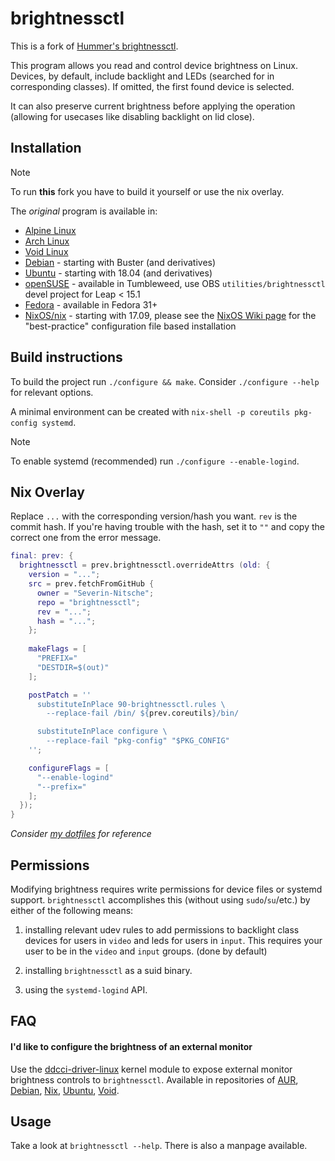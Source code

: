 # brightnessctl

This is a fork of [Hummer's brightnessctl](https://github.com/Hummer12007/brightnessctl).

This program allows you read and control device brightness on Linux. Devices, by default, include backlight and LEDs (searched for in corresponding classes). If omitted, the first found device is selected.

It can also preserve current brightness before applying the operation (allowing for usecases like disabling backlight on lid close).

## Installation

> [!NOTE]
> To run **this** fork you have to build it yourself or use the nix overlay.

The *original* program is available in:
* [Alpine Linux](https://pkgs.alpinelinux.org/packages?name=brightnessctl&branch=edge)
* [Arch Linux](https://www.archlinux.org/packages/extra/x86_64/brightnessctl/)
* [Void Linux](https://github.com/void-linux/void-packages/blob/master/srcpkgs/brightnessctl/template)
* [Debian](https://packages.debian.org/testing/source/brightnessctl) - starting with Buster (and derivatives)
* [Ubuntu](https://packages.ubuntu.com/search?suite=all&searchon=names&keywords=brightnessctl) - starting with 18.04 (and derivatives)
* [openSUSE](https://build.opensuse.org/package/show/utilities/brightnessctl) - available in Tumbleweed, use OBS `utilities/brightnessctl` devel project for Leap < 15.1
* [Fedora](https://src.fedoraproject.org/rpms/brightnessctl) - available in Fedora 31+
* [NixOS/nix](https://search.nixos.org/packages?type=packages&query=brightnessctl) - starting with 17.09, please see the [NixOS Wiki page](https://wiki.nixos.org/wiki/Backlight#brightnessctl) for the "best-practice" configuration file based installation

## Build instructions

To build the project run `./configure && make`.
Consider `./configure --help` for relevant options.

A minimal environment can be created with `nix-shell -p coreutils pkg-config systemd`.

> [!NOTE]
> To enable systemd (recommended) run `./configure --enable-logind`.

## Nix Overlay

Replace `...` with the corresponding version/hash you want.
`rev` is the commit hash. If you're having trouble with the hash, set it to `""` and copy the correct one from the error message.

```nix
final: prev: {
  brightnessctl = prev.brightnessctl.overrideAttrs (old: {
    version = "...";
    src = prev.fetchFromGitHub {
      owner = "Severin-Nitsche";
      repo = "brightnessctl";
      rev = "...";
      hash = "...";
    };
    
    makeFlags = [
      "PREFIX="
      "DESTDIR=$(out)"
    ];

    postPatch = ''
      substituteInPlace 90-brightnessctl.rules \
        --replace-fail /bin/ ${prev.coreutils}/bin/

      substituteInPlace configure \
        --replace-fail "pkg-config" "$PKG_CONFIG"
    '';

    configureFlags = [
      "--enable-logind"
      "--prefix="
    ];
  });
}
```

*Consider [my dotfiles](https://github.com/Severin-Nitsche/dotfiles/blob/6ac3b8c81e7f1224608754bfbdbfafbcd01d20bf/overlays/default.nix#L9) for reference*

## Permissions

Modifying brightness requires write permissions for device files or systemd support. `brightnessctl` accomplishes this (without using `sudo`/`su`/etc.) by either of the following means:

1) installing relevant udev rules to add permissions to backlight class devices for users in `video` and leds for users in `input`. This requires your user to be in the `video` and `input` groups. (done by default)

2) installing `brightnessctl` as a suid binary.

3) using the `systemd-logind` API.

## FAQ

#### I'd like to configure the brightness of an external monitor

Use the [ddcci-driver-linux](https://gitlab.com/ddcci-driver-linux/ddcci-driver-linux) kernel module to expose external monitor brightness controls to `brightnessctl`. Available in repositories of [AUR](https://aur.archlinux.org/packages/ddcci-driver-linux-dkms/), [Debian](https://packages.debian.org/stable/ddcci-dkms), [Nix](https://github.com/NixOS/nixpkgs/blob/master/pkgs/os-specific/linux/ddcci/default.nix), [Ubuntu](https://packages.ubuntu.com/search?suite=all&searchon=names&keywords=ddcci-dkms), [Void](https://github.com/void-linux/void-packages/tree/master/srcpkgs/ddcci-dkms).

## Usage

Take a look at `brightnessctl --help`.
There is also a manpage available.
